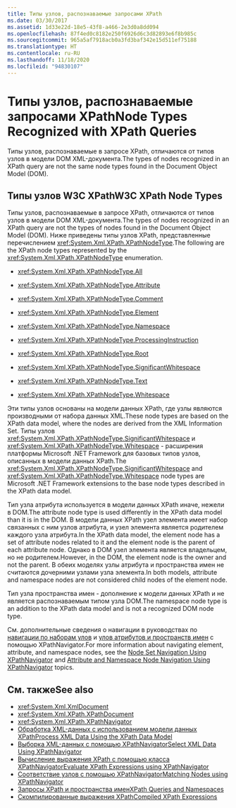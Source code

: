 ```yaml
---
title: Типы узлов, распознаваемые запросами XPath
ms.date: 03/30/2017
ms.assetid: 1d33e22d-18e5-43f8-a466-2e3d0a8dd094
ms.openlocfilehash: 87f4ed0c8182e250f6926d6c3d82893e6f8b985c
ms.sourcegitcommit: 965a5af7918acb0a3fd3baf342e15d511ef75188
ms.translationtype: HT
ms.contentlocale: ru-RU
ms.lasthandoff: 11/18/2020
ms.locfileid: "94830107"
---
```

# <a name="node-types-recognized-with-xpath-queries"></a><span data-ttu-id="8fe99-102">Типы узлов, распознаваемые запросами XPath</span><span class="sxs-lookup"><span data-stu-id="8fe99-102">Node Types Recognized with XPath Queries</span></span>
<span data-ttu-id="8fe99-103">Типы узлов, распознаваемые в запросе XPath, отличаются от типов узлов в модели DOM XML-документа.</span><span class="sxs-lookup"><span data-stu-id="8fe99-103">The types of nodes recognized in an XPath query are not the same node types found in the Document Object Model (DOM).</span></span>  
  
## <a name="w3c-xpath-node-types"></a><span data-ttu-id="8fe99-104">Типы узлов W3C XPath</span><span class="sxs-lookup"><span data-stu-id="8fe99-104">W3C XPath Node Types</span></span>  
 <span data-ttu-id="8fe99-105">Типы узлов, распознаваемые в запросе XPath, отличаются от типов узлов в модели DOM XML-документа.</span><span class="sxs-lookup"><span data-stu-id="8fe99-105">The types of nodes recognized in an XPath query are not the types of nodes found in the Document Object Model (DOM).</span></span> <span data-ttu-id="8fe99-106">Ниже приведены типы узлов XPath, представленные перечислением <xref:System.Xml.XPath.XPathNodeType>.</span><span class="sxs-lookup"><span data-stu-id="8fe99-106">The following are the XPath node types represented by the <xref:System.Xml.XPath.XPathNodeType> enumeration.</span></span>  
  
- <xref:System.Xml.XPath.XPathNodeType.All>  
  
- <xref:System.Xml.XPath.XPathNodeType.Attribute>  
  
- <xref:System.Xml.XPath.XPathNodeType.Comment>  
  
- <xref:System.Xml.XPath.XPathNodeType.Element>  
  
- <xref:System.Xml.XPath.XPathNodeType.Namespace>  
  
- <xref:System.Xml.XPath.XPathNodeType.ProcessingInstruction>  
  
- <xref:System.Xml.XPath.XPathNodeType.Root>  
  
- <xref:System.Xml.XPath.XPathNodeType.SignificantWhitespace>  
  
- <xref:System.Xml.XPath.XPathNodeType.Text>  
  
- <xref:System.Xml.XPath.XPathNodeType.Whitespace>  
  
 <span data-ttu-id="8fe99-107">Эти типы узлов основаны на модели данных XPath, где узлы являются производными от набора данных XML.</span><span class="sxs-lookup"><span data-stu-id="8fe99-107">These node types are based on the XPath data model, where the nodes are derived from the XML Information Set.</span></span> <span data-ttu-id="8fe99-108">Типы узлов <xref:System.Xml.XPath.XPathNodeType.SignificantWhitespace> и <xref:System.Xml.XPath.XPathNodeType.Whitespace> - расширения платформы Microsoft .NET Framework для базовых типов узлов, описанных в модели данных XPath.</span><span class="sxs-lookup"><span data-stu-id="8fe99-108">The <xref:System.Xml.XPath.XPathNodeType.SignificantWhitespace> and <xref:System.Xml.XPath.XPathNodeType.Whitespace> node types are Microsoft .NET Framework extensions to the base node types described in the XPath data model.</span></span>  
  
 <span data-ttu-id="8fe99-109">Тип узла атрибута используется в модели данных XPath иначе, нежели в DOM.</span><span class="sxs-lookup"><span data-stu-id="8fe99-109">The attribute node type is used differently in the XPath data model than it is in the DOM.</span></span> <span data-ttu-id="8fe99-110">В модели данных XPath узел элемента имеет набор связанных с ним узлов атрибута, и узел элемента является родителем каждого узла атрибута.</span><span class="sxs-lookup"><span data-stu-id="8fe99-110">In the XPath data model, the element node has a set of attribute nodes related to it and the element node is the parent of each attribute node.</span></span> <span data-ttu-id="8fe99-111">Однако в DOM узел элемента является владельцем, но не родителем.</span><span class="sxs-lookup"><span data-stu-id="8fe99-111">However, in the DOM, the element node is the owner and not the parent.</span></span> <span data-ttu-id="8fe99-112">В обеих моделях узлы атрибута и пространства имен не считаются дочерними узлами узла элемента.</span><span class="sxs-lookup"><span data-stu-id="8fe99-112">In both models, attribute and namespace nodes are not considered child nodes of the element node.</span></span>  
  
 <span data-ttu-id="8fe99-113">Тип узла пространства имен - дополнение к модели данных XPath и не является распознаваемым типом узла DOM.</span><span class="sxs-lookup"><span data-stu-id="8fe99-113">The namespace node type is an addition to the XPath data model and is not a recognized DOM node type.</span></span>  
  
 <span data-ttu-id="8fe99-114">См. дополнительные сведения о навигации в руководствах по [навигации по наборам улов](node-set-navigation-using-xpathnavigator.md) и [улов атрибутов и пространств имен](attribute-and-namespace-node-navigation-using-xpathnavigator.md) с помощью XPathNavigator.</span><span class="sxs-lookup"><span data-stu-id="8fe99-114">For more information about navigating element, attribute, and namespace nodes, see the [Node Set Navigation Using XPathNavigator](node-set-navigation-using-xpathnavigator.md) and [Attribute and Namespace Node Navigation Using XPathNavigator](attribute-and-namespace-node-navigation-using-xpathnavigator.md) topics.</span></span>  
  
## <a name="see-also"></a><span data-ttu-id="8fe99-115">См. также</span><span class="sxs-lookup"><span data-stu-id="8fe99-115">See also</span></span>

- <xref:System.Xml.XmlDocument>
- <xref:System.Xml.XPath.XPathDocument>
- <xref:System.Xml.XPath.XPathNavigator>
- [<span data-ttu-id="8fe99-116">Обработка XML-данных с использованием модели данных XPath</span><span class="sxs-lookup"><span data-stu-id="8fe99-116">Process XML Data Using the XPath Data Model</span></span>](process-xml-data-using-the-xpath-data-model.md)
- [<span data-ttu-id="8fe99-117">Выборка XML-данных с помощью XPathNavigator</span><span class="sxs-lookup"><span data-stu-id="8fe99-117">Select XML Data Using XPathNavigator</span></span>](select-xml-data-using-xpathnavigator.md)
- [<span data-ttu-id="8fe99-118">Вычисление выражения XPath с помощью класса XPathNavigator</span><span class="sxs-lookup"><span data-stu-id="8fe99-118">Evaluate XPath Expressions using XPathNavigator</span></span>](evaluate-xpath-expressions-using-xpathnavigator.md)
- [<span data-ttu-id="8fe99-119">Соответствие узлов с помощью XPathNavigator</span><span class="sxs-lookup"><span data-stu-id="8fe99-119">Matching Nodes using XPathNavigator</span></span>](matching-nodes-using-xpathnavigator.md)
- [<span data-ttu-id="8fe99-120">Запросы XPath и пространства имен</span><span class="sxs-lookup"><span data-stu-id="8fe99-120">XPath Queries and Namespaces</span></span>](xpath-queries-and-namespaces.md)
- [<span data-ttu-id="8fe99-121">Скомпилированные выражения XPath</span><span class="sxs-lookup"><span data-stu-id="8fe99-121">Compiled XPath Expressions</span></span>](compiled-xpath-expressions.md)
